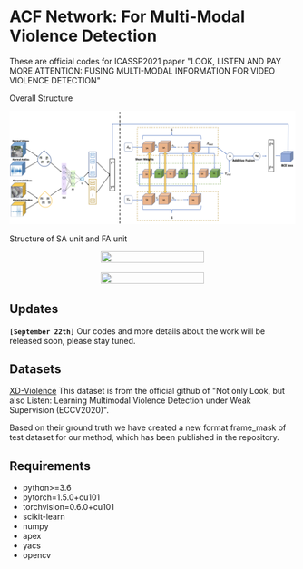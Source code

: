 # ACF Network: For Multi-Modal Violence Detection 
	
These are official codes for ICASSP2021 paper "LOOK, LISTEN AND PAY MORE ATTENTION: FUSING MULTI-MODAL INFORMATION FOR VIDEO VIOLENCE DETECTION"

Overall Structure 

![Structure of our method](overall-architecture.jpg)

Structure of SA unit and FA unit

<p align="center"><img src="https://gitee.com/silencewind/PicGoImage/raw/master/img/20210923210419.jpg" width="60%" height="23%"></p>
<p align="center"><img src="https://gitee.com/silencewind/PicGoImage/raw/master/img/20210923210418.jpg" width="60%" height="23%"></p>

## Updates
**`[September 22th]`** 
Our codes and more details about the work will be released soon, please stay tuned.

## Datasets
[XD-Violence](https://roc-ng.github.io/XD-Violence/)
This dataset is from the official github of "Not only Look, but also Listen: Learning Multimodal Violence Detection under Weak Supervision (ECCV2020)".

Based on their ground truth we have created a new format frame_mask of test dataset for our method, which has been published in the repository.

## Requirements
- python>=3.6
- pytorch=1.5.0+cu101
- torchvision=0.6.0+cu101
- scikit-learn
- numpy
- apex
- yacs
- opencv
